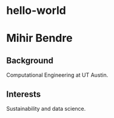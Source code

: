 # hello-world

# Mihir Bendre
## Background
Computational Engineering at UT Austin.
## Interests
Sustainability and data science.
